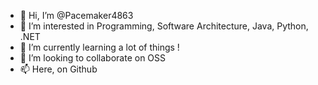 - 👋 Hi, I’m @Pacemaker4863
- 👀 I’m interested in Programming, Software Architecture, Java, Python, .NET
- 🌱 I’m currently learning a lot of things !
- 💞️ I’m looking to collaborate on OSS
- 📫 Here, on Github

<!---
Pacemaker4863/Pacemaker4863 is a ✨ special ✨ repository because its `README.md` (this file) appears on your GitHub profile.
You can click the Preview link to take a look at your changes.
--->
